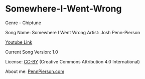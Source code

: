 # Somewhere-I-Went-Wrong
Genre - Chiptune

Song Name: Somewhere I Went Wrong
Artist: Josh Penn-Pierson

[Youtube Link](https://www.youtube.com/watch?v=eih-ojli86E&list=PLye9mcKwe2zy3KW8uK_3F7HVMjJjdqSqU&index=32)

Current Song Version: 1.0

License: [CC-BY](http://creativecommons.org/licenses/by/4.0/) (Creative Commons Attribution 4.0 International)

About me: [PennPierson.com](http://pennpierson.com/)
